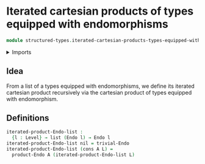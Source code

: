 # Iterated cartesian products of types equipped with endomorphisms

```agda
module structured-types.iterated-cartesian-products-types-equipped-with-endomorphisms where
```

<details><summary>Imports</summary>

```agda
open import foundation.cartesian-product-types
open import foundation.dependent-pair-types
open import foundation.functoriality-cartesian-product-types
open import foundation.universe-levels

open import lists.lists

open import structured-types.cartesian-products-types-equipped-with-endomorphisms
open import structured-types.types-equipped-with-endomorphisms
```

</details>

## Idea

From a list of a types equipped with endomorphisms, we define its iterated
cartesian product recursively via the cartesian product of types equipped with
endomorphism.

## Definitions

```agda
iterated-product-Endo-list :
  {l : Level} → list (Endo l) → Endo l
iterated-product-Endo-list nil = trivial-Endo
iterated-product-Endo-list (cons A L) =
  product-Endo A (iterated-product-Endo-list L)
```
